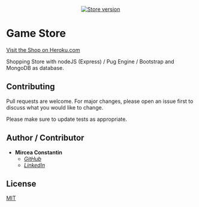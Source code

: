 <p align="center">
  <a href="https://store-games.herokuapp.com/" target="_blank">
    <img src="https://img.shields.io/badge/Game%20Store-1.0.0-red.svg?style=for-the-badge" alt="Store version">
  </a>
</p>

# Game Store
[Visit the Shop on Heroku.com](https://floating-garden-10269.herokuapp.com/)

Shopping Store with nodeJS (Express) / Pug Engine / Bootstrap and MongoDB as database.

## Contributing
Pull requests are welcome. For major changes, please open an issue first to discuss what you would like to change.

Please make sure to update tests as appropriate.

## Author / Contributor
-   **Mircea Constantin**
    - *[GitHub](https://github.com/MirceaConstantin)*
    - *[LinkedIn](https://www.linkedin.com/in/constantin-m-b6b602125/)*

## License
[MIT](https://choosealicense.com/licenses/mit/)
